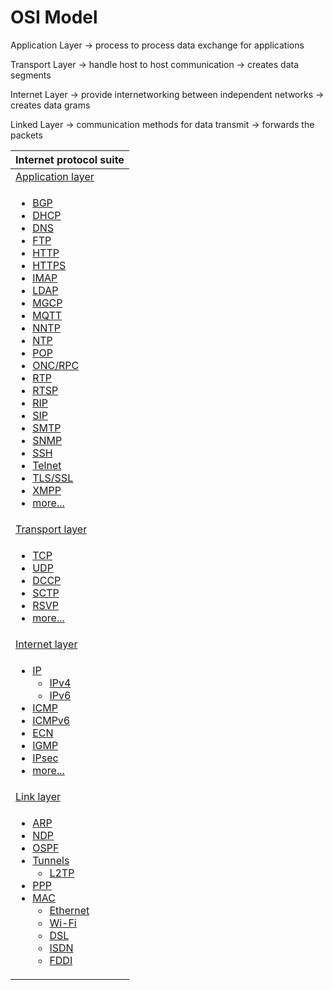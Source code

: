# OSI Model

Application Layer -&gt; process to process data exchange for applications 

Transport Layer -&gt; handle host to host communication  -&gt; creates data segments

Internet Layer -&gt; provide internetworking between independent networks -&gt; creates data grams

Linked Layer -&gt; communication methods for data transmit -&gt; forwards the packets





<table>
  <thead>
    <tr>
      <th style="text-align:left">Internet protocol suite</th>
    </tr>
  </thead>
  <tbody>
    <tr>
      <td style="text-align:left"><a href="https://en.wikipedia.org/wiki/Application_layer">Application layer</a>
      </td>
    </tr>
    <tr>
      <td style="text-align:left">
        <ul>
          <li><a href="https://en.wikipedia.org/wiki/Border_Gateway_Protocol">BGP</a>
          </li>
          <li><a href="https://en.wikipedia.org/wiki/Dynamic_Host_Configuration_Protocol">DHCP</a>
          </li>
          <li><a href="https://en.wikipedia.org/wiki/Domain_Name_System">DNS</a>
          </li>
          <li><a href="https://en.wikipedia.org/wiki/File_Transfer_Protocol">FTP</a>
          </li>
          <li><a href="https://en.wikipedia.org/wiki/Hypertext_Transfer_Protocol">HTTP</a>
          </li>
          <li><a href="https://en.wikipedia.org/wiki/HTTPS">HTTPS</a>
          </li>
          <li><a href="https://en.wikipedia.org/wiki/Internet_Message_Access_Protocol">IMAP</a>
          </li>
          <li><a href="https://en.wikipedia.org/wiki/Lightweight_Directory_Access_Protocol">LDAP</a>
          </li>
          <li><a href="https://en.wikipedia.org/wiki/Media_Gateway_Control_Protocol">MGCP</a>
          </li>
          <li><a href="https://en.wikipedia.org/wiki/MQTT">MQTT</a>
          </li>
          <li><a href="https://en.wikipedia.org/wiki/Network_News_Transfer_Protocol">NNTP</a>
          </li>
          <li><a href="https://en.wikipedia.org/wiki/Network_Time_Protocol">NTP</a>
          </li>
          <li><a href="https://en.wikipedia.org/wiki/Post_Office_Protocol">POP</a>
          </li>
          <li><a href="https://en.wikipedia.org/wiki/Open_Network_Computing_Remote_Procedure_Call">ONC/RPC</a>
          </li>
          <li><a href="https://en.wikipedia.org/wiki/Real-time_Transport_Protocol">RTP</a>
          </li>
          <li><a href="https://en.wikipedia.org/wiki/Real_Time_Streaming_Protocol">RTSP</a>
          </li>
          <li><a href="https://en.wikipedia.org/wiki/Routing_Information_Protocol">RIP</a>
          </li>
          <li><a href="https://en.wikipedia.org/wiki/Session_Initiation_Protocol">SIP</a>
          </li>
          <li><a href="https://en.wikipedia.org/wiki/Simple_Mail_Transfer_Protocol">SMTP</a>
          </li>
          <li><a href="https://en.wikipedia.org/wiki/Simple_Network_Management_Protocol">SNMP</a>
          </li>
          <li><a href="https://en.wikipedia.org/wiki/Secure_Shell">SSH</a>
          </li>
          <li><a href="https://en.wikipedia.org/wiki/Telnet">Telnet</a>
          </li>
          <li><a href="https://en.wikipedia.org/wiki/Transport_Layer_Security">TLS/SSL</a>
          </li>
          <li><a href="https://en.wikipedia.org/wiki/XMPP">XMPP</a>
          </li>
          <li><a href="https://en.wikipedia.org/wiki/Category:Application_layer_protocols">more...</a>
          </li>
        </ul>
      </td>
    </tr>
    <tr>
      <td style="text-align:left"><a href="https://en.wikipedia.org/wiki/Transport_layer">Transport layer</a>
      </td>
    </tr>
    <tr>
      <td style="text-align:left">
        <ul>
          <li><a href="https://en.wikipedia.org/wiki/Transmission_Control_Protocol">TCP</a>
          </li>
          <li><a href="https://en.wikipedia.org/wiki/User_Datagram_Protocol">UDP</a>
          </li>
          <li><a href="https://en.wikipedia.org/wiki/Datagram_Congestion_Control_Protocol">DCCP</a>
          </li>
          <li><a href="https://en.wikipedia.org/wiki/Stream_Control_Transmission_Protocol">SCTP</a>
          </li>
          <li><a href="https://en.wikipedia.org/wiki/Resource_Reservation_Protocol">RSVP</a>
          </li>
          <li><a href="https://en.wikipedia.org/wiki/Category:Transport_layer_protocols">more...</a>
          </li>
        </ul>
      </td>
    </tr>
    <tr>
      <td style="text-align:left"><a href="https://en.wikipedia.org/wiki/Internet_layer">Internet layer</a>
      </td>
    </tr>
    <tr>
      <td style="text-align:left">
        <ul>
          <li><a href="https://en.wikipedia.org/wiki/Internet_Protocol">IP</a> 
            <ul>
              <li><a href="https://en.wikipedia.org/wiki/IPv4">IPv4</a>
              </li>
              <li><a href="https://en.wikipedia.org/wiki/IPv6">IPv6</a>
              </li>
            </ul>
          </li>
          <li><a href="https://en.wikipedia.org/wiki/Internet_Control_Message_Protocol">ICMP</a>
          </li>
          <li><a href="https://en.wikipedia.org/wiki/Internet_Control_Message_Protocol_for_IPv6">ICMPv6</a>
          </li>
          <li><a href="https://en.wikipedia.org/wiki/Explicit_Congestion_Notification">ECN</a>
          </li>
          <li><a href="https://en.wikipedia.org/wiki/Internet_Group_Management_Protocol">IGMP</a>
          </li>
          <li><a href="https://en.wikipedia.org/wiki/IPsec">IPsec</a>
          </li>
          <li><a href="https://en.wikipedia.org/wiki/Category:Internet_layer_protocols">more...</a>
          </li>
        </ul>
      </td>
    </tr>
    <tr>
      <td style="text-align:left"><a href="https://en.wikipedia.org/wiki/Link_layer">Link layer</a>
      </td>
    </tr>
    <tr>
      <td style="text-align:left">
        <ul>
          <li><a href="https://en.wikipedia.org/wiki/Address_Resolution_Protocol">ARP</a>
          </li>
          <li><a href="https://en.wikipedia.org/wiki/Neighbor_Discovery_Protocol">NDP</a>
          </li>
          <li><a href="https://en.wikipedia.org/wiki/Open_Shortest_Path_First">OSPF</a>
          </li>
          <li><a href="https://en.wikipedia.org/wiki/Tunneling_protocol">Tunnels</a> 
            <ul>
              <li><a href="https://en.wikipedia.org/wiki/Layer_2_Tunneling_Protocol">L2TP</a>
              </li>
            </ul>
          </li>
          <li><a href="https://en.wikipedia.org/wiki/Point-to-Point_Protocol">PPP</a>
          </li>
          <li><a href="https://en.wikipedia.org/wiki/Medium_access_control">MAC</a> 
            <ul>
              <li><a href="https://en.wikipedia.org/wiki/Ethernet">Ethernet</a>
              </li>
              <li><a href="https://en.wikipedia.org/wiki/Wi-Fi">Wi-Fi</a>
              </li>
              <li><a href="https://en.wikipedia.org/wiki/Digital_subscriber_line">DSL</a>
              </li>
              <li><a href="https://en.wikipedia.org/wiki/Integrated_Services_Digital_Network">ISDN</a>
              </li>
              <li><a href="https://en.wikipedia.org/wiki/Fiber_Distributed_Data_Interface">FDDI</a>
              </li>
            </ul>
          </li>
        </ul>
      </td>
    </tr>
  </tbody>
</table>